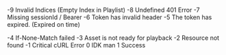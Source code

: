 -9 Invalid Indices (Empty Index in Playlist)
-8 Undefined 401 Error
-7 Missing sessionId / Bearer
-6 Token has invalid header
-5 The token has expired. (Expired on time)

-4 If-None-Match failed
-3 Asset is not ready for playback
-2 Resource not found
-1 Critical cURL Error
 0 IDK man
 1 Success 
